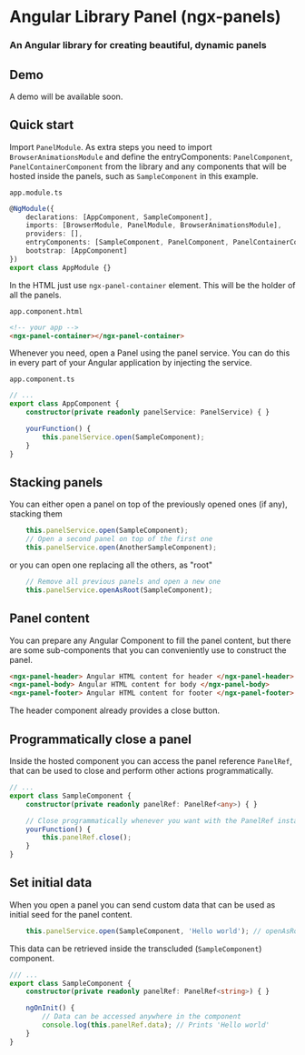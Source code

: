 # Angular Library Panel (ngx-panels)
### An Angular library for creating beautiful, dynamic panels

## Demo
A demo will be available soon.

## Quick start
Import `PanelModule`.
As extra steps you need to import `BrowserAnimationsModule` and define the entryComponents: `PanelComponent`, `PanelContainerComponent` from the library and any components that will be hosted inside the panels, such as `SampleComponent` in this example.

`app.module.ts`
```typescript
@NgModule({
    declarations: [AppComponent, SampleComponent],
    imports: [BrowserModule, PanelModule, BrowserAnimationsModule],
    providers: [],
    entryComponents: [SampleComponent, PanelComponent, PanelContainerComponent],
    bootstrap: [AppComponent]
})
export class AppModule {}
```

In the HTML just use `ngx-panel-container` element. This will be the holder of all the panels.

`app.component.html`
```html
<!-- your app -->
<ngx-panel-container></ngx-panel-container>
```

Whenever you need, open a Panel using the panel service. You can do this in every part of your Angular application by injecting the service.

`app.component.ts`
```typescript
// ...
export class AppComponent {
    constructor(private readonly panelService: PanelService) { }

    yourFunction() {
        this.panelService.open(SampleComponent);
    }
}
```

## Stacking panels
You can either open a panel on top of the previously opened ones (if any), stacking them
```typescript
    this.panelService.open(SampleComponent);
    // Open a second panel on top of the first one
    this.panelService.open(AnotherSampleComponent);
```

or you can open one replacing all the others, as "root"
```typescript
    // Remove all previous panels and open a new one
    this.panelService.openAsRoot(SampleComponent);
```

## Panel content
You can prepare any Angular Component to fill the panel content, but there are some sub-components that you can conveniently use to construct the panel.
```html
<ngx-panel-header> Angular HTML content for header </ngx-panel-header>
<ngx-panel-body> Angular HTML content for body </ngx-panel-body>
<ngx-panel-footer> Angular HTML content for footer </ngx-panel-footer>
```
The header component already provides a close button.

## Programmatically close a panel
Inside the hosted component you can access the panel reference `PanelRef`, that can be used to close and perform other actions programmatically.
```typescript
// ...
export class SampleComponent {
    constructor(private readonly panelRef: PanelRef<any>) { }

    // Close programmatically whenever you want with the PanelRef instance
    yourFunction() {
        this.panelRef.close();
    }
}
```

## Set initial data
When you open a panel you can send custom data that can be used as initial seed for the panel content.
```typescript
    this.panelService.open(SampleComponent, 'Hello world'); // openAsRoot offers the same possibility
```
This data can be retrieved inside the transcluded (`SampleComponent`) component.
```typescript
/// ...
export class SampleComponent {
    constructor(private readonly panelRef: PanelRef<string>) { }

    ngOnInit() {
        // Data can be accessed anywhere in the component
        console.log(this.panelRef.data); // Prints 'Hello world'
    }
}
```

